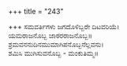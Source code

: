 +++
title = "243"

+++
ಸಮವರ್ತಿಗಳು ಜಗದೊಳಿಬ್ಬರೇ ದಿಟವರಿಯೆ।  
ಯಮರಾಜನೊಬ್ಬ ಜಾಠರರಾಜನೊಬ್ಬ॥  
ಶ್ರಮವನನುದಿನಮುಮಾಗಿಪನೊಬ್ಬನೆಲ್ಲವನು।  
ಶಮಿಸಿ ಮುಗಿಸುವನೊಬ್ಬ - ಮಂಕುತಿಮ್ಮ॥  

